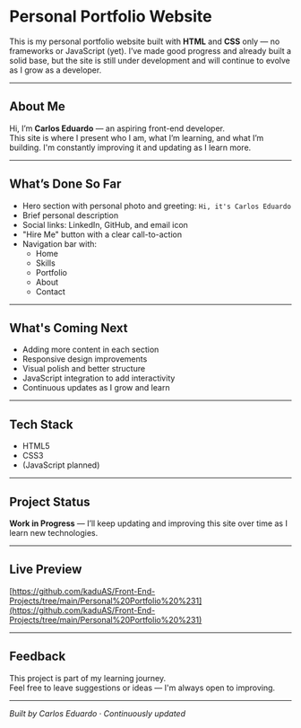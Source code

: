 # Personal Portfolio Website

This is my personal portfolio website built with **HTML** and **CSS** only — no frameworks or JavaScript (yet). I’ve made good progress and already built a solid base, but the site is still under development and will continue to evolve as I grow as a developer.

---

## About Me

Hi, I’m **Carlos Eduardo** — an aspiring front-end developer.  
This site is where I present who I am, what I’m learning, and what I’m building. I'm constantly improving it and updating as I learn more.

---

## What’s Done So Far

- Hero section with personal photo and greeting: `Hi, it's Carlos Eduardo`
- Brief personal description
- Social links: LinkedIn, GitHub, and email icon
- "Hire Me" button with a clear call-to-action
- Navigation bar with:
  - Home
  - Skills
  - Portfolio
  - About
  - Contact

---

## What's Coming Next

- Adding more content in each section
- Responsive design improvements
- Visual polish and better structure
- JavaScript integration to add interactivity
- Continuous updates as I grow and learn

---

## Tech Stack

- HTML5
- CSS3
- (JavaScript planned)

---

## Project Status

**Work in Progress** — I’ll keep updating and improving this site over time as I learn new technologies.

---

## Live Preview

[https://github.com/kaduAS/Front-End-Projects/tree/main/Personal%20Portfolio%20%231](https://github.com/kaduAS/Front-End-Projects/tree/main/Personal%20Portfolio%20%231)

---

## Feedback

This project is part of my learning journey.  
Feel free to leave suggestions or ideas — I'm always open to improving.

---

_Built by Carlos Eduardo · Continuously updated_
